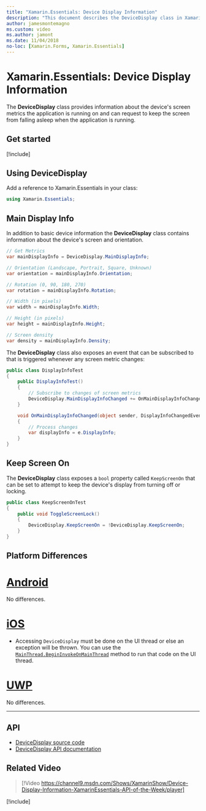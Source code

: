 ```yaml
---
title: "Xamarin.Essentials: Device Display Information"
description: "This document describes the DeviceDisplay class in Xamarin.Essentials, which provides screen metrics for the device on which the application is running."
author: jamesmontemagno
ms.custom: video
ms.author: jamont
ms.date: 11/04/2018
no-loc: [Xamarin.Forms, Xamarin.Essentials]
---
```


# Xamarin.Essentials: Device Display Information

The **DeviceDisplay** class provides information about the device's screen metrics the application is running on and can request to keep the screen from falling asleep when the application is running.

## Get started

[!include[](~/essentials/includes/get-started.md)]

## Using DeviceDisplay

Add a reference to Xamarin.Essentials in your class:

```csharp
using Xamarin.Essentials;
```

## Main Display Info

In addition to basic device information the **DeviceDisplay** class contains information about the device's screen and orientation.

```csharp
// Get Metrics
var mainDisplayInfo = DeviceDisplay.MainDisplayInfo;

// Orientation (Landscape, Portrait, Square, Unknown)
var orientation = mainDisplayInfo.Orientation;

// Rotation (0, 90, 180, 270)
var rotation = mainDisplayInfo.Rotation;

// Width (in pixels)
var width = mainDisplayInfo.Width;

// Height (in pixels)
var height = mainDisplayInfo.Height;

// Screen density
var density = mainDisplayInfo.Density;
```

The **DeviceDisplay** class also exposes an event that can be subscribed to that is triggered whenever any screen metric changes:

```csharp
public class DisplayInfoTest
{
    public DisplayInfoTest()
    {
        // Subscribe to changes of screen metrics
        DeviceDisplay.MainDisplayInfoChanged += OnMainDisplayInfoChanged;
    }

    void OnMainDisplayInfoChanged(object sender, DisplayInfoChangedEventArgs  e)
    {
        // Process changes
        var displayInfo = e.DisplayInfo;
    }
}
```

## Keep Screen On

The **DeviceDisplay** class exposes a `bool` property called `KeepScreenOn` that can be set to attempt to keep the device's display from turning off or locking.

```csharp
public class KeepScreenOnTest
{
    public void ToggleScreenLock()
    {
        DeviceDisplay.KeepScreenOn = !DeviceDisplay.KeepScreenOn;
    }
}
```

## Platform Differences

# [Android](#tab/android)

No differences.

# [iOS](#tab/ios)

- Accessing `DeviceDisplay` must be done on the UI thread or else an exception will be thrown. You can use the [`MainThread.BeginInvokeOnMainThread`](~/essentials/main-thread.md) method to run that code on the UI thread.

# [UWP](#tab/uwp)

No differences.

--------------

## API

- [DeviceDisplay source code](https://github.com/xamarin/Essentials/tree/main/Xamarin.Essentials/DeviceDisplay)
- [DeviceDisplay API documentation](xref:Xamarin.Essentials.DeviceDisplay)

## Related Video

> [!Video https://channel9.msdn.com/Shows/XamarinShow/Device-Display-Information-XamarinEssentials-API-of-the-Week/player]

[!include[](~/essentials/includes/xamarin-show-essentials.md)]
